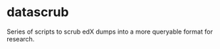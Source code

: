 datascrub
=========

Series of scripts to scrub edX dumps into a more queryable format for research.
